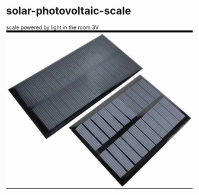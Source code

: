 # solar-photovoltaic-scale
scale powered by light in the room 3V
![s1](https://github.com/c4pt000/solar-photovoltaic-scale/raw/main/Screenshot_20220217-234915-242~5.png)
